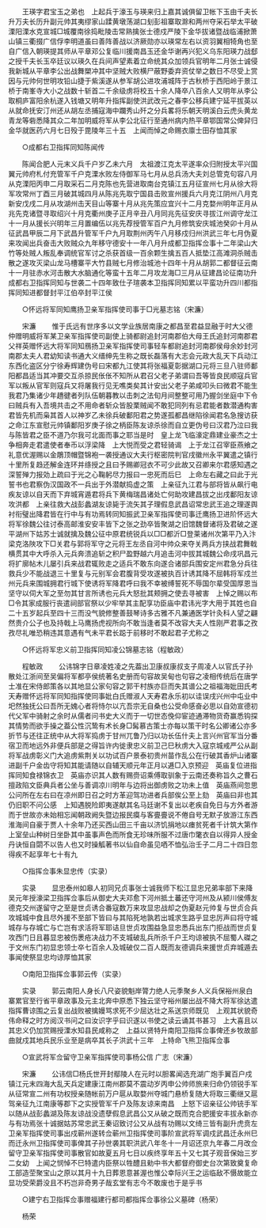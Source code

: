 <!-- { "loadSidebar": true } -->
　　王瑛字君宝玉之弟也　上起兵于濠玉与瑛来归上嘉其诚俱留卫帐下玉由千夫长升万夫长历升副元帅其夷缪家山蹂黄墩荡湖口刬彭祖寨取滁和两州夺采石举太平破溧阳溧水克宣城□城覆南徐捣毗陵击常熟擒张士德戍严陵下金华拔诸暨战临浦掀萧山镇三衢掇广信俘李明道虽曰善阵善战以济厥勋亦以瑛常左右以资羽翼相犄角也至自广信入朝瑛提其师从平章邓公复临川援南昌玉还金华谢再兴犯义乌东阳瑛力战郄之授千夫长玉卒廷议以瑛久在兵间声望素着立命统其众加领兵官明年二月张士诚侵我新城从平章李公出战舞槊冲其中坚贼大败横尸蔽野委弃资仗举之数日不尽受上赏因与元帅何世明攻铅山捷于紫溪遂从参军胡公进攻浦城阵于古秋桥于西阳岭于景江桥于南峯寺大小之战数十斩首二千余级虏将校五十余人降卒八百余人又明年从李公取桐庐富阳余杭遂入钱塘又明年升指挥副使洪武改元之春李公移兵建宁延平拔英以从就命抚安汀州还从胡左丞捕寇海中躝秀山歼之分兵畧将乐朝天明溪白云虎头黄龙青龙等砦悉降其众二年加明威将军从李公北征行至通州病内热平章鄂国常公俾舁归金华就医药六月七日殁于毘陵年三十五　上闻而悼之命赐衣廪士田存恤其家 

　　○成都右卫指挥同知陈闻传 

　　陈闻合肥人元末义兵千户岁乙未六月　太祖渡江克太平遂率众归附授太平兴国翼元帅府札付充管军千户克溧水败左侍御军马七月从总兵汤大夫刘总管克句容八月从克溧阳丙申二月取采石二月克陈也先营进取南台克镇江五月征宣州七月从徐大将军攻常州丁酉三月破其城四月从陈兆先取宁国县击败宣州援兵六月克江阴州八月克新安戊戌二月从攻湖州击天目山等寨十月从兆先策应宜兴十二月克婺州明年正月从兆先克诸暨寻取绍兴十月克衢州庚子正月辛丑八月同兆先征安庆寻拔江州调守龙江十一月从援长兴明年三月置编伍以兆先荐授管军百户九月修筑安庆城池癸卯十月从征武昌甲辰二月下武昌升管军千户九月取荆州丙午八月移戍归州洪武三年七月伪夏来攻闻出兵奋击大败贼众九年移守德安十一年八月升成都卫指挥佥事十二年梁山大竹等处贼人叛乱奉调统官军讨之杀获首级一百余颗生擒五百人抵垫江高滩洞杀贼击散之遂攻灭梁山龙马槽寨平大竹县贼七月修治城池十四年十月从胡郭二都督征云南十一月驻赤水河击散大水脑通化等蛮十五年二月攻龙海□三月从征建昌论征南功升成都右卫指挥同知与世袭二十四年致仕子瑄袭本卫指挥同知累以平蛮功升四川都指挥同知进都督封平江伯卒封平江侯 

　　○怀远将军同知鹰扬卫亲军指挥使司事于□光墓志铭（宋濂） 

　　宋濂 
　　惟于氏远有世序多以文学业族居南康之都昌至君益显融于时大父德仲赠明威将军某卫亲军指挥使司副使上骑都尉追封河南郡伯大母王氏追封河南郡君父祥英赠怀远大将军同知鴈扬卫亲军指挥使司事轻车都尉追封河南郡侯母余妙封河南郡太夫人君幼知读书通大义缙绅先生称之既长磊落有大志会元政大乱天下兵动江东西化盗区分宁徐寿辉建伪号曰宋都九江使其将张福夏彰据湖口元将三旦八驻师鄱阳都昌适当其冲要交互杀掠民伥伥不知所从君召父老子弟谓曰吾等皆良民顺寇兵官军以叛从官军则寇兵又将屠我行见无噍类矣其计安出父老子弟咸叩头曰微君不能生我君乃集诸少年趫徤者列队伍朝暮教以击刺之法旬月间整整可用乃握剑坐庭中下令曰贼兵有入吾境共击之不用命者斩众皆股栗贼闻不敢犯同列有忌君能者数潜通构害君皆先机而枭其首人以神岁乙未徐兵破鄱阳君之势遂孤都昌继陷徐闻君名急搜访获之命江东宣慰元帅镇鄱阳岁庚子徐之柄臣陈友谅杀徐而自立更伪号曰汉君乃泣曰我与陈皆君之臣不道乃尔我可北面而事之耶当是时　皇上龙飞临濠定鼎建业豪杰之士争相奔走君遣使者奉币以浮梁降　上大悦而受之君轻骑谒　上于龙江召宰臣燕飨之礼意优渥赐以金鵰顶帽暨锦袍一袭授通议大夫行枢密院判官戌徽州永平翼遣之镇行十里所复趋还解金连环并绦授之且曰予赐卿冠衣不可少此故又召卿来尔君感知遇之深誓殚力报効上疏曰于光之心鞠躬尽力报曰一忠死而后巳　上命左右藏之曰此于光誓书也君察伪汉国政不一兵出于外潜献捣虚之策　上亲征九江君与部将皆从飙行电疾友谅以自天而下弃城宵遁君将兵下黄梅瑞昌诸处亡何助攻建昌拔之出戌鄱阳友谅攻洪都　上亲往救大战彭蠡湖友谅毙于流矢其子理假息武昌诏常忠武王追之理遂舆衬衔璧出降君皆在行中与有功焉转同知振武卫亲军指挥使司事迁鹰扬卫进阶怀远大将军徐魏公往讨泰高邮淮安安丰皆下之张之劲卒皆聚湖之旧馆魏督诸将及君破之遂平湖州下姑苏士诚就擒及魏公征中原君统锐兵以□□都沂□登莱诸州次第平乃入汴梁克洛陜攻下□关君与郭将军守之元将王左丞自河中帅众来夺关两兵方挟战君舞戟横贯其中大呼杀入元兵奔溃追斩之积尸盈野越六月追击河中拔其城魏公命戌巩昌元将扩廓帖木儿屡引兵来战君辄败走之适兵不敢东向遂合诸部兵围安定州君急分兵往救兵少不能战退三十里复与元别军会君腹背受攻遂被执百计诱其降不屈韩将军戍兰州元兵来围城拥君行城下使诱将军降君呼曰我不幸被缚誓死不辱国尔辈受国厚恩当坚守以伺大军之至勿其甘言所诱也元兵大怒批其颊拥之使去寻被害　上悼之赐以布□令其家成服行丧遣祠部官祭以少牢举其主配享功臣庙中君讳光字大用于其姓也自二十五岁起兵至四十三而没气貌修整善鼓琴诗多古雅不凡兼通医学针灸科人望之翩然贵介公子也及持戟上马鹰扬虎视所向不敢当逢者莫不改容大夫人性刚严君事之孜孜尽礼唯恐稍违其意遇有气未平君长跽于前移时不敢起君子尤称之 

　　○怀远将军忠义前卫指挥同知凌公锦墓志铭（程敏政） 

　　程敏政 
　　公讳锦字日章凌姓凌之先葢出卫康叔康叔支子周凌人以官氏子孙散处江浙间至吴偏将军都亭侯统著名史册而句容故吴甸也句容之凌相传统后在唐学士准在宋侍郎策各以其地显公家句容之郭干村族亦巨而失其谱公之祖福海妣田氏考天寿赠怀远将军同知指挥使同事妣白氏赠淑人天寿君永乐初以诖误戌兴州中屯业中圯然独抚公曰吾所无媿心者将恃尔以亢吾宗无自桑也公受命感奋必思以自効宣德初代父军中骑射之余时从儒者问书史大义而于一切世态俛仰宦迹通滞物货奇赢悉钩探其情势而欲手操之葢公性沉鸷有术长身□髯慕古策士亦每以策干时名公卿诸公亦多折节与还往正统中从大将军捣虏于甘州兀鲁乃归以功长伍什夫上言兴州官军当分番宿卫而地远外非便兵部是之得旨许内徙隶忠义前卫己巳秋虏大入寇京城戒严公从副将军战虏彰义门大追虏紫荆关以功试百户景泰初贵州苗作乱公在行破其香炉山诸寨进副千户金齿守将知其能请随以自辅天顺元年正月以逓□入京预迎　英庙复位进指挥同知食禄锦衣卫　英庙亦识其人数有赐赍诏乘傅取驯象于云南还奏称旨久之曹石擅政陷文臣典兵者公坐与善调凉川明年与边将出御虏败之功未上值　英庙燕间忽思公问所在左右曰在凉州即日召之时方革迎驾功进者兵部俟公至上劾　英庙曰非也其仍旧职不问公感　上知遇脱险即夷遂献其名马廷谢不复出以老疾自免日与方外者游而于世故亦未始相忘闻朝政阙失暨边报民瘼与客亹亹说不倦自号无默子放游江东西淮海间自豪于贾人十余年乃还买西山田三千亩以济饥捐地以瘗贫死者千计筑大第作上室垒山种树日坐卧其中虽事声色而所食无珍味所服不过唐巾氅衣自以得异人授金丹诀恒自閟不以告人也又时操觚著书以仙自命虽见哂不恤弘治壬子二月二十四日忽得疾不起享年七十有九 

　　○指挥佥事朱显忠传（实录） 

　　实录 
　　显忠泰州如皋人初同兄贞事张士诚我师下松江显忠兄弟率部下来降吴元年授濠梁卫指挥佥事后从御史大夫邓愈下河州抵土蕃还守河州及从颍川侯傅友德克交州遂留守之至是世贞诱合番寇数万来攻显忠战却之伪夏赵元帅复与世贞合兵攻城城中食且尽外援不至部下皆曰与其陷死地孰若出城求生路乎显忠厉声曰将守城城存与存城亡与亡岂有求活将军耶诘旦世贞攻围益急显忠悉兵出东门拒战而世贞复攻西门日且暮显忠被伤褁疮决战力不支城破乱兵所杀千户王均谅被执不屈蜀人磔之于文州东门初显忠领士卒七百余人及城破仅二百人既而友德调兵来援世贞弃城遁去事闻使祭显忠均谅厚恤其家 

　　○南阳卫指挥佥事郭云传（实录） 

　　实录 
　　郭云南阳人身长八尺姿貌魁岸膂力绝人元季聚乡人义兵保裕州泉白寨累官至行省平章政事及元主北奔中原悉下独云坚守裕州屡出战不降大将军徐达遣指挥曹谅围之云复出战败被擒嫚骂求死不少屈达壮之系送京师既见　上观其状貌奇伟命释之时方阅汉书问之曰汝识字乎曰识遂以书使之读云诵其书甚习　上大喜且以其忠义仍加赏赐授溧水知县民咸称之　上益以贤特升南阳卫指挥佥事俾还乡牧故部曲就戍其地兵民乐业至是病卒其长子洪武十三年　上特命飞熊卫指挥佥事 

　　○宣武将军佥留守卫亲军指挥使司事杨公信 广志（宋濂） 

　　宋濂 
　　公讳信□杨氏世开封鄢陵人在元时以胆畧闻选充湖广炮手翼百户戍镇江元末四海大乱天兵定建康江南州郡莫不震动岁丙申公帅师旅来归命仍领锐手军从征常宣二州有功权授亲随帐前万户扈从取婺州夺城门悬桥复随大将取三衢继又扈驾亲征九江南康等郡下之实授管军千户及陈友谅来南昌　上怒下诏亲征公帅铳手军以随从战彭蠡湖及陈友谅战没遗孽假息武昌公又从破之既而克合肥援安丰拔永新亦与有功焉张十诚据姑苏常忠武王秦诏致讨公又从战有功赐以文绮三皆有副升虎贲左卫亲军指挥使司事出戍蕲州遂转佥蕲州卫指挥使司事阶宣武将军调戍武昌迁永州巳而迁永州卫指挥使司事俾其子孙世袭其职洪武八年冬十一月诏还京九年春二月改佥留守卫亲军指挥使司事散官如故夏五月七日以疾终享年五十又七其子观音保始三岁二女幼　上闻之悯悼不巳特遣内臣祭以牲醴且勑中书大都督府御史台次第致奠复命工部造茔聚宝山之原以其月十九日葬恩意甚渥也惟公幸际兴王之运临敌不慑故能立显功受荣爵没且不朽岂非奇男子哉玄堂有志今不敢废也于是乎书 

　　○建宁右卫指挥佥事赠福建行都司都指挥佥事徐公义墓碑（杨荣） 

　　杨荣 
